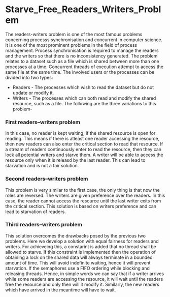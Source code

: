 # Starve_Free_Readers_Writers_Problem
The readers-writers problem is one of the most famous problems concerning processs synchronisation and concurrent in computer science. It is one of the most prominent problems in the field of process management. Process synchronisation is required to manage the readers and the writers so that there is no inconsistency generated. The problem relates to a dataset such as a file which is shared between more than one processes at a time. Concurrent threads of execution attempt to access the same file at the same time. The involved users or the processes can be divided into two types:
- Readers - The processes which wish to read the dataset but do not update or modify it.
- Writers - The processes which can both read and modify the shared resource, such as a file.
The following are the three variations to this problem-

### First readers–writers problem
In this case, no reader is kept waiting, if the shared resource is open for reading. This means if there is atleast one reader accessing the resource, then new readers can also enter the critical section to read that resource. If a stream of readers continuously enter to read the resource, then they can lock all potential writers and starve them. A writer will be able to access the resource only when it is releasd by the last reader. This can lead to starvation and is not a fair solution.


### Second readers–writers problem
This problem is very similar to the first case, the only thing is that now the roles are reversed. The writers are given preference over the readers. In this case, the reader cannot access the resource until the last writer exits from the critical section. This solution is based on writers preference and can lead to starvation of readers.


### Third readers–writers problem
This solution overcomes the drawbacks posed by the previous two problems. Here we develop a solution with equal fairness for readers and writers. For achieveing this, a constarint is added that no thread shall be allowed to starve. If this constraint is implemented then the operation of obtaining a lock on the shared data will always terminate in a bounded amount of time. This will avoid indefinite waiting, hence it will prevent starvation. If the semaphores use a FIFO ordering while blocking and releasing threads. Hence, in simple words we can say that if a writer arrives while some readers are accessing the resource, it will wait until the readers free the resource and only then will it modify it. Similarly, the new readers which have arrived in the meantime will have to wait.  
